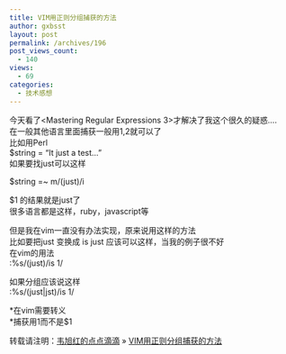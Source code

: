 ```yaml
---
title: VIM用正则分组捕获的方法
author: gxbsst
layout: post
permalink: /archives/196
post_views_count:
  - 140
views:
  - 69
categories:
  - 技术感想
---
```

今天看了<Mastering Regular Expressions 3>才解决了我这个很久的疑惑&#8230;.  
在一般其他语言里面捕获一般用$1,$2就可以了  
比如用Perl  
$string = “It just a test&#8230;”  
如果要找just可以这样

$string =~ m/(just)/i

$1 的结果就是just了  
很多语言都是这样，ruby，javascript等

但是我在vim一直没有办法实现，原来说用这样的方法  
比如要把just 变换成 is just 应该可以这样，当我的例子很不好  
在vim的用法  
:%s/(just)/is 1/

如果分组应该说这样  
:%s/(just|jst)/is 1/

*在vim需要转义  
*捕获用1而不是$1

转载请注明：[韦旭红的点点滴滴][1] &raquo; [VIM用正则分组捕获的方法][2]

 [1]: http://www.weixuhong.com
 [2]: http://www.weixuhong.com/archives/196